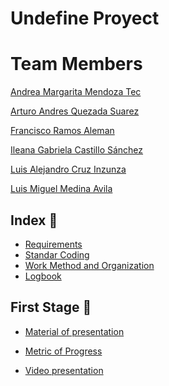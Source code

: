 # Undefine Proyect 

# Team Members

[Andrea Margarita Mendoza Tec](CVs/CV_AndreaMendoza.pdf)

[Arturo Andres Quezada Suarez](CVs/)

[Francisco Ramos Aleman](CVs/CV_FranciscoRamos.pdf)

[Ileana Gabriela Castillo Sánchez](CVs/CV_CastilloIleana.pdf)

[Luis Alejandro Cruz Inzunza](CVs/)

[Luis Miguel Medina Avila](CVs/CV_MedinaLuis.pdf)

## Index :open_file_folder:

* [Requirements](Files/Requirements.md)
* [Standar Coding](Files/StandarCoding.md)
* [Work Method and Organization](Files/WorkMethod.md)
* [Logbook]()

## First Stage :closed_book:

* [Material of presentation]()

* [Metric of Progress]()

* [Video presentation]()